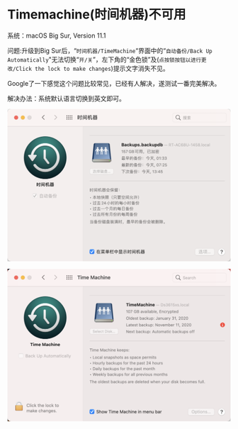 # Timemachine\(时间机器\)不可用

系统：macOS Big Sur, Version 11.1

问题:升级到Big Sur后，“`时间机器/TimeMachine`“界面中的“`自动备份/Back Up Automatically`"无法切换“`开/关`”，左下角的“金色锁”及\(`点按锁按钮以进行更改/Click the lock to make changes`\)提示文字消失不见。

Google了一下感觉这个问题比较常见，已经有人解决，遂测试一番完美解决。

解决办法：系统默认语言切换到英文即可。

![&#x56FE;1&#xFF1A;&#x4E2D;&#x6587;&#x4E0B;&#x4E0D;&#x53EF;&#x66F4;&#x6539;&#x8BBE;&#x7F6E;](.gitbook/assets/image%20%2854%29.png)

![&#x56FE;2&#xFF1A;&#x82F1;&#x6587;&#x4E0B;&#x6062;&#x590D;&#x6B63;&#x5E38;](.gitbook/assets/image%20%2830%29.png)

